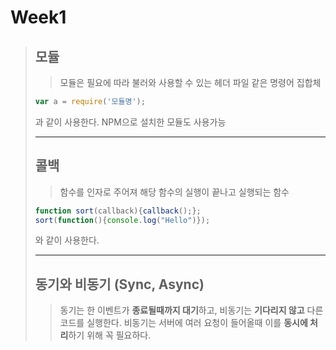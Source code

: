 # Week1
>## 모듈
>> 모듈은 필요에 따라 불러와 사용할 수 있는 헤더 파일 같은 명령어 집합체
>```js
>var a = require('모듈명');
>```
>과 같이 사용한다. NPM으로 설치한 모듈도 사용가능
>- - -
>## 콜백
>> 함수를 인자로 주어져 해당 함수의 실행이 끝나고 실행되는 함수
>```js
>function sort(callback){callback();};
>sort(function(){console.log("Hello")});
>```
>와 같이 사용한다.
>- - -
>## 동기와 비동기 (Sync, Async) 
>> 동기는 한 이벤트가 **종료될때까지 대기**하고, 비동기는 **기다리지 않고** 다른 코드를 실행한다.
>> 비동기는 서버에 여러 요청이 들어올때 이를 **동시에 처리**하기 위해 꼭 필요하다.